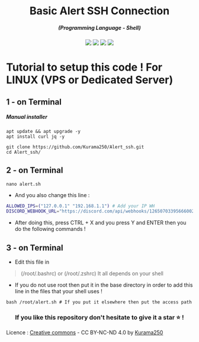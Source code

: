 <h1 align="center">Basic Alert SSH Connection</h1>
<em><h5 align="center">(Programming Language - Shell)</h5></em>

<p align="center">
  <img src="https://img.shields.io/github/stars/Kurama250/Alert_ssh">
  <img src="https://img.shields.io/github/license/Kurama250/Alert_ssh">
  <img src="https://img.shields.io/github/repo-size/Kurama250/Alert_ssh">
  <img src="https://img.shields.io/badge/stability-stable-green">
</p>


# Tutorial to setup this code ! For LINUX (VPS or Dedicated Server)

## 1 - on Terminal

<h5>Manual installer</h5>

```shell script
apt update && apt upgrade -y
apt install curl jq -y
```

```shell script
git clone https://github.com/Kurama250/Alert_ssh.git
cd Alert_ssh/
```
## 2 - on Terminal

```shell script
nano alert.sh
```

- And you also change this line :

```bash
ALLOWED_IPS=("127.0.0.1" "192.168.1.1") # Add your IP WH
DISCORD_WEBHOOK_URL="https://discord.com/api/webhooks/1265070339566600233/YOUR _DISCORD_EMBED"
```

- After doing this, press CTRL + X and you press Y and ENTER then you do the following commands !

## 3 - on Terminal

- Edit this file in 
> (/root/.bashrc) or
> (/root/.zshrc) It all depends on your shell
 - If you do not use root then put it in the base directory in order to add this line in the files that your shell uses !

```shell script
bash /root/alert.sh # If you put it elsewhere then put the access path
```

<h3 align="center">If you like this repository don't hesitate to give it a star ⭐ !</h3>

Licence : [Creative commons](https://creativecommons.org/licenses/by-nc-nd/4.0/deed.en) - CC BY-NC-ND 4.0 by [Kurama250](https://github.com/Kurama250)
